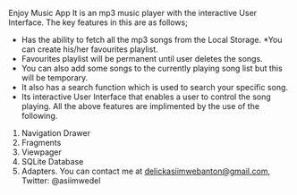 Enjoy Music App
It is an mp3 music player with the interactive User Interface.
The key features in this are as follows;
* Has the ability to fetch all the mp3 songs from the Local Storage. 
*You can create his/her favourites playlist.
* Favourites playlist will be permanent until user deletes the songs.
* You can also add some songs to the currently playing song list but this will be temporary.
* It also has a search function which is used to search your specific song.
* Its interactive User Interface that enables a user to control the song playing. 
All the above features are implimented by the use of the following.
1. Navigation Drawer
2. Fragments
3. Viewpager
4. SQLite Database
5. Adapters.
You can contact me at delickasiimwebanton@gmail.com,
Twitter: @asiimwedel
